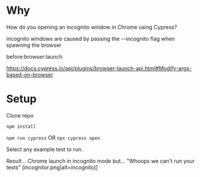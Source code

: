 # Why
How do you opening an incognito window in Chrome using Cypress?

incognito windows are caused by passing the --incognito flag when spawning the browser

before:browser:launch

https://docs.cypress.io/api/plugins/browser-launch-api.html#Modify-args-based-on-browser

# Setup

Clone repo

`npm install`

`npm run cypress` OR `npx cypress open`

Select any example test to run.

Result... Chrome launch in incognito mode but... "Whoops we can't run your tests"
[incognitor.png|alt=incognito]]